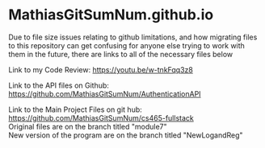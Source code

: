 # MathiasGitSumNum.github.io

Due to file size issues relating to github limitations, and how migrating files to this repository can get confusing for anyone else trying to work with them in the future, there are links to all of the necessary files below

Link to my Code Review:
https://youtu.be/w-tnkFqq3z8

Link to the API files on Github:
https://github.com/MathiasGitSumNum/AuthenticationAPI

Link to the Main Project Files on git hub:
https://github.com/MathiasGitSumNum/cs465-fullstack <br/>
Original files are on the branch titled "module7" <br/>
New version of the program are on the branch titled "NewLogandReg"


